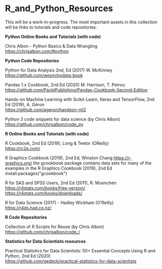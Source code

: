 # R_and_Python_Resources

This will be a work-in-progress.  The most important assets in this collection will be links to tutorials and code repositories.

**Python Online Books and Tutorials (with code)**

Chris Albon - Python Basics & Data Wrangling  
https://chrisalbon.com/#python  
  

**Python Code Repositories**

Python for Data Analysis 2nd, Ed (2017) W. McKinney  
https://github.com/wesm/pydata-book  

Pandas 1.x Cookbook, 2nd Ed (2020) M. Harrison, T. Petrou  
https://github.com/PacktPublishing/Pandas-Cookbook-Second-Edition  

Hands-on Machine Learning with Scikit-Learn, Keras and TensorFlow, 2nd Ed (2019), A. Géron  
https://github.com/ageron/handson-ml2  
  
Python 3 code snippets for data science (by Chris Albon)  
https://github.com/chrisalbon/code_py


**R Online Books and Tutorials (with code)**

R Cookbook, 2nd Ed (2019), Long & Teetor (OReilly)  
https://rc2e.com/

R Graphics Cookbook (2019), 2nd Ed, Winston Chang
https://r-graphics.org/
the gcookbook package contains data sets for many of the examples in the R Graphics Cookbook (2019), 2nd Ed
install.packages("gcookbook")

R for SAS and SPSS Users, 2nd Ed (2011), R. Muenchen  
https://r4stats.com/books/free-version/  
https://r4stats.com/books/downloads/

R for Data Science (2017) - Hadley Wickham (O’Reilly)  
https://r4ds.had.co.nz/  


**R Code Repositories**

Collection of R Scripts for Reuse (by Chris Albon)  
https://github.com/chrisalbon/code_r  


**Statistics for Data Scientists resources**

Practical Statistics for Data Scientists: 50+ Essential Concepts Using R and Python, 2nd Ed (2020)  
https://github.com/gedeck/practical-statistics-for-data-scientists  





